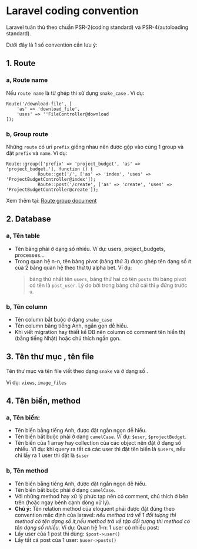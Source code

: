 # Laravel coding convention

Laravel tuân thủ theo chuẩn PSR-2(coding standard) và PSR-4(autoloading standard).

Dưới đây là 1 số convention cần lưu ý:
 

## 1. Route

### a, Route name
 
 Nếu `route name` là từ ghép  thì sử dụng `snake_case` . Ví dụ:

```
Route('/download-file', [
    'as' => 'download_file',
    'uses' => ''FileController@download
]);
```
### b, Group route

Những `route` có uri `prefix` giống nhau nên được gộp vào cùng 1 group và đặt `prefix` và `name`. Ví dụ:
```
Route::group(['prefix' => 'project_budget', 'as' => 'project_budget.'], function () {
            Route::get('/', ['as' => 'index', 'uses' => 'ProjectBudgetController@index']);
            Route::post('/create', ['as' => 'create', 'uses' => 'ProjectBudgetController@create']);
```
Xem thêm tại:  [Route group document](https://laravel.com/docs/5.5/routing#route-groups) 

## 2. Database
### a, Tên table
* Tên bảng phải ở dạng số nhiều. Ví dụ: users, project_budgets, processes...
* Trong quan hệ n-n, tên bảng pivot (bảng thứ 3) được ghép tên dạng số ít của 2 bảng quan hệ theo thứ tự alpha bet.
  Ví dụ: 
  > bảng thứ nhất tên `users`, bảng thứ hai có tên `posts` thì bảng pivot có tên là `post_user`.
  Lý do bởi trong bảng chữ cái thì `p` đứng trước `u`.
  
### b, Tên column
* Tên column bắt buộc ở dạng `snake_case`
* Tên column bằng tiếng Anh, ngắn gọn dễ hiểu.
* Khi viết migration hay thiết kế DB nên column có comment tên hiển thị (bằng tiếng Nhật) hoặc chú thích ngắn gọn.

## 3. Tên thư mục , tên file
  Tên thư mục và tên file viết theo dạng `snake` và ở dạng số .

  Ví dụ: `views`, `image_files`
 
## 4. Tên biến, method
### a, Tên biến:
* Tên biến bằng tiếng Anh, được đặt ngắn ngọn dễ hiểu.
* Tên biến bắt buộc phải ở dạng `camelCase`. Ví dụ: `$user`, `$projectBudget`.
* Tên biến của 1 array hay collection của các object nên đặt ở dạng số nhiều. Ví dụ: khi query ra tất cả các user thì đặt tên biến là `$users`, nếu chỉ lấy ra 1 user thì đặt là `$user`

### b, Tên method
* Tên biến bằng tiếng Anh, được đặt ngắn ngọn dễ hiểu.
* Tên biến bắt buộc phải ở dạng `camelCase`.
* Với những method hay xử lý phức tạp nên có comment, chú thích ở bên trên (hoặc ngay bênh cạnh dòng xử lý).
* **Chú ý:** Tên relation method của eloquent phải được đặt đúng theo convention mặc định của laravel: *nếu method trả về 1 đối tượng thì method có tên dạng số ít,nếu method trả về tập đối tượng thì method có tên dạng số nhiều*. 
Ví dụ: Quan hệ 1-n: 1 user có nhiều post:
 * Lấy user của 1 post thì dùng: `$post->user()`
 * Lấy tất cả post của 1 user: `$user->posts()`

